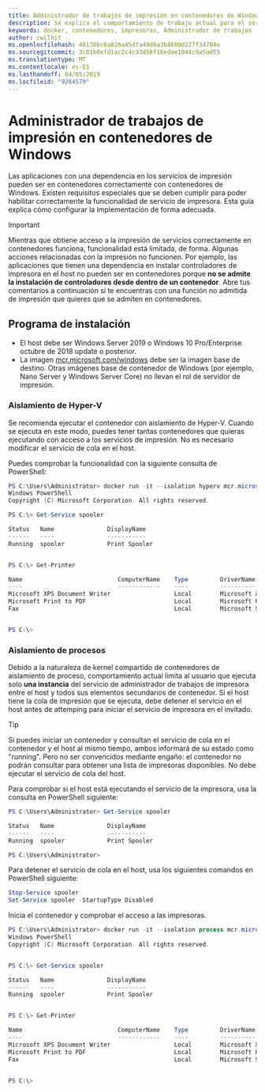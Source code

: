 ```yaml
---
title: Administrador de trabajos de impresión en contenedores de Windows
description: Se explica el comportamiento de trabajo actual para el servicio de cola de impresión en contenedores de Windows
keywords: docker, contenedores, impresoras, Administrador de trabajos
author: cwilhit
ms.openlocfilehash: 48130bc6a826a45dfa49d0a3b4600d227f34704e
ms.sourcegitcommit: 3c81b0efd1ac2c4c93d58f16edae1044c9a5ad55
ms.translationtype: MT
ms.contentlocale: es-ES
ms.lasthandoff: 04/05/2019
ms.locfileid: "9284579"
---
```

# <a name="print-spooler-in-windows-containers"></a>Administrador de trabajos de impresión en contenedores de Windows

Las aplicaciones con una dependencia en los servicios de impresión pueden ser en contenedores correctamente con contenedores de Windows. Existen requisitos especiales que se deben cumplir para poder habilitar correctamente la funcionalidad de servicio de impresora. Esta guía explica cómo configurar la implementación de forma adecuada.

> [!IMPORTANT]
> Mientras que obtiene acceso a la impresión de servicios correctamente en contenedores funciona, funcionalidad está limitada, de forma. Algunas acciones relacionadas con la impresión no funcionen. Por ejemplo, las aplicaciones que tienen una dependencia en instalar controladores de impresora en el host no pueden ser en contenedores porque **no se admite la instalación de controladores desde dentro de un contenedor**. Abre tus comentarios a continuación si te encuentras con una función no admitida de impresión que quieres que se admiten en contenedores.

## <a name="setup"></a>Programa de instalación

* El host debe ser Windows Server 2019 o Windows 10 Pro/Enterprise octubre de 2018 update o posterior.
* La imagen [mcr.microsoft.com/windows](https://hub.docker.com/_/microsoft-windowsfamily-windows) debe ser la imagen base de destino. Otras imágenes base de contenedor de Windows (por ejemplo, Nano Server y Windows Server Core) no llevan el rol de servidor de impresión.

### <a name="hyper-v-isolation"></a>Aislamiento de Hyper-V

Se recomienda ejecutar el contenedor con aislamiento de Hyper-V. Cuando se ejecuta en este modo, puedes tener tantas contenedores que quieras ejecutando con acceso a los servicios de impresión. No es necesario modificar el servicio de cola en el host.

Puedes comprobar la funcionalidad con la siguiente consulta de PowerShell:

```PowerShell
PS C:\Users\Administrator> docker run -it --isolation hyperv mcr.microsoft.com/windows:1809 powershell.exe
Windows PowerShell
Copyright (C) Microsoft Corporation. All rights reserved.

PS C:\> Get-Service spooler

Status   Name               DisplayName
------   ----               -----------
Running  spooler            Print Spooler


PS C:\> Get-Printer

Name                           ComputerName    Type         DriverName                PortName        Shared   Published
----                           ------------    ----         ----------                --------        ------   --------
Microsoft XPS Document Writer                  Local        Microsoft XPS Document... PORTPROMPT:     False    False
Microsoft Print to PDF                         Local        Microsoft Print To PDF    PORTPROMPT:     False    False
Fax                                            Local        Microsoft Shared Fax D... SHRFAX:         False    False


PS C:\>
```

### <a name="process-isolation"></a>Aislamiento de procesos

Debido a la naturaleza de kernel compartido de contenedores de aislamiento de proceso, comportamiento actual limita al usuario que ejecuta solo **una instancia** del servicio de administrador de trabajos de impresora entre el host y todos sus elementos secundarios de contenedor. Si el host tiene la cola de impresión que se ejecuta, debe detener el servicio en el host antes de attemping para iniciar el servicio de impresora en el invitado.

> [!TIP]
> Si puedes iniciar un contenedor y consultan el servicio de cola en el contenedor y el host al mismo tiempo, ambos informará de su estado como "running". Pero no ser convencidos mediante engaño: el contenedor no podrán consultar para obtener una lista de impresoras disponibles. No debe ejecutar el servicio de cola del host. 

Para comprobar si el host está ejecutando el servicio de la impresora, usa la consulta en PowerShell siguiente:

```PowerShell
PS C:\Users\Administrator> Get-Service spooler

Status   Name               DisplayName
------   ----               -----------
Running  spooler            Print Spooler

PS C:\Users\Administrator>
```

Para detener el servicio de cola en el host, usa los siguientes comandos en PowerShell siguiente:

```PowerShell
Stop-Service spooler
Set-Service spooler -StartupType Disabled
```

Inicia el contenedor y comprobar el acceso a las impresoras.

```PowerShell
PS C:\Users\Administrator> docker run -it --isolation process mcr.microsoft.com/windows:1809 powershell.exe
Windows PowerShell
Copyright (C) Microsoft Corporation. All rights reserved.


PS C:\> Get-Service spooler

Status   Name               DisplayName
------   ----               -----------
Running  spooler            Print Spooler


PS C:\> Get-Printer

Name                           ComputerName    Type         DriverName                PortName        Shared   Published
----                           ------------    ----         ----------                --------        ------   --------
Microsoft XPS Document Writer                  Local        Microsoft XPS Document... PORTPROMPT:     False    False
Microsoft Print to PDF                         Local        Microsoft Print To PDF    PORTPROMPT:     False    False
Fax                                            Local        Microsoft Shared Fax D... SHRFAX:         False    False


PS C:\>
```